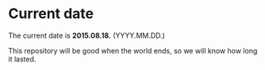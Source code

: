 # Current date

The current date is **2015.08.18.** (YYYY.MM.DD.)

This repository will be good when the world ends, so we will know how long it lasted.